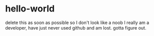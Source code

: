 # hello-world
delete this as soon as possible so I don't look like a noob
I really am a developer, have just never used github and am lost. gotta figure out.
